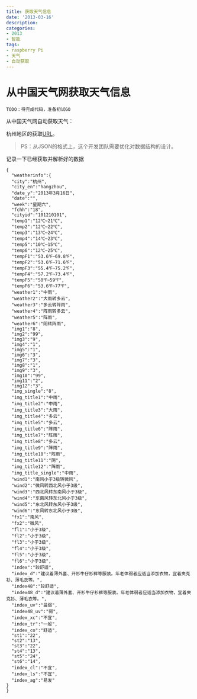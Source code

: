 ```yaml
---
title: 获取天气信息
date: '2013-03-16'
description:
categories:
- 2013
- 智能
tags:
- raspberry Pi
- 天气
- 自动获取
---
```


#	从中国天气网获取天气信息

`TODO：待完成代码，准备初试GO` 

从中国天气网自动获取天气：

杭州地区的获取[URL](http://m.weather.com.cn/data/101210101.html)。

>PS：从JSON的格式上，这个开发团队需要优化对数据结构的设计。

记录一下已经获取并解析好的数据

	{
	  "weatherinfo":{
      "city":"杭州",
      "city_en":"hangzhou",
      "date_y":"2013年3月16日",
      "date":"",
      "week":"星期六",
      "fchh":"18",
      "cityid":"101210101",
      "temp1":"12℃~21℃",
      "temp2":"12℃~22℃",
      "temp3":"13℃~24℃",
      "temp4":"14℃~23℃",
      "temp5":"10℃~15℃",
      "temp6":"12℃~25℃",
      "tempF1":"53.6℉~69.8℉",
      "tempF2":"53.6℉~71.6℉",
      "tempF3":"55.4℉~75.2℉",
      "tempF4":"57.2℉~73.4℉",
      "tempF5":"50℉~59℉",
      "tempF6":"53.6℉~77℉",
      "weather1":"中雨",
      "weather2":"大雨转多云",
      "weather3":"多云转阵雨",
      "weather4":"阵雨转多云",
      "weather5":"阵雨",
      "weather6":"阴转阵雨",
      "img1":"8",
      "img2":"99",
      "img3":"9",
      "img4":"1",
      "img5":"1",
      "img6":"3",
      "img7":"3",
      "img8":"1",
      "img9":"3",
      "img10":"99",
      "img11":"2",
      "img12":"3",
      "img_single":"8",
      "img_title1":"中雨",
      "img_title2":"中雨",
      "img_title3":"大雨",
      "img_title4":"多云",
      "img_title5":"多云",
      "img_title6":"阵雨",
      "img_title7":"阵雨",
      "img_title8":"多云",
      "img_title9":"阵雨",
      "img_title10":"阵雨",
      "img_title11":"阴",
      "img_title12":"阵雨",
      "img_title_single":"中雨",
      "wind1":"南风小于3级转微风",
      "wind2":"微风转西北风小于3级",
      "wind3":"西北风转东南风小于3级",
      "wind4":"东南风转东北风小于3级",
      "wind5":"东北风转东风小于3级",
      "wind6":"东风转东北风小于3级",
      "fx1":"南风",
      "fx2":"微风",
      "fl1":"小于3级",
      "fl2":"小于3级",
      "fl3":"小于3级",
      "fl4":"小于3级",
      "fl5":"小于3级",
      "fl6":"小于3级",
      "index":"较舒适",
      "index_d":"建议着薄外套、开衫牛仔衫裤等服装。年老体弱者应适当添加衣物，宜着夹克衫、薄毛衣等。",
      "index48":"较舒适",
      "index48_d":"建议着薄外套、开衫牛仔衫裤等服装。年老体弱者应适当添加衣物，宜着夹克衫、薄毛衣等。",
      "index_uv":"最弱",
      "index48_uv":"弱",
      "index_xc":"不宜",
      "index_tr":"一般",
      "index_co":"舒适",
      "st1":"22",
      "st2":"13",
      "st3":"22",
      "st4":"13",
      "st5":"24",
      "st6":"14",
      "index_cl":"不宜",
      "index_ls":"不宜",
      "index_ag":"易发"
	}
	}